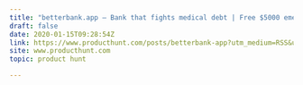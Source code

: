 ```yaml
---
title: "betterbank.app — Bank that fights medical debt | Free $5000 emergency fund"
draft: false
date: 2020-01-15T09:28:54Z
link: https://www.producthunt.com/posts/betterbank-app?utm_medium=RSS&utm_source=hune
site: www.producthunt.com
topic: product hunt  

---
```

